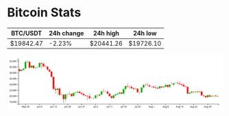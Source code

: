 # Bitcoin Stats

BTC/USDT|24h change|24h high|24h low|
|---|---|---|---|
|$19842.47|-2.23%|$20441.26|$19726.10|

<img src="./chart.svg">
